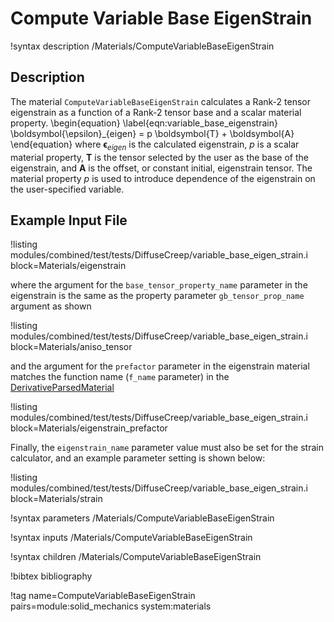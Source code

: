 # Compute Variable Base EigenStrain


!syntax description /Materials/ComputeVariableBaseEigenStrain

## Description

The material `ComputeVariableBaseEigenStrain` calculates a Rank-2 tensor eigenstrain
as a function of a Rank-2 tensor base and a scalar material property.
\begin{equation}
  \label{eqn:variable_base_eigenstrain}
  \boldsymbol{\epsilon}_{eigen} = p \boldsymbol{T} + \boldsymbol{A}
\end{equation}
where $\boldsymbol{\epsilon}_{eigen}$ is the calculated eigenstrain,
$p$ is a scalar material property, $\boldsymbol{T}$ is the tensor selected by
the user as the base of the eigenstrain, and $\boldsymbol{A}$ is the offset, or
constant initial, eigenstrain tensor.
The material property $p$ is used to introduce dependence of the eigenstrain on
the user-specified variable.

## Example Input File

!listing modules/combined/test/tests/DiffuseCreep/variable_base_eigen_strain.i block=Materials/eigenstrain

where the argument for the `base_tensor_property_name` parameter in the eigenstrain
is the same as the property parameter `gb_tensor_prop_name` argument as shown

!listing modules/combined/test/tests/DiffuseCreep/variable_base_eigen_strain.i block=Materials/aniso_tensor

and the argument for the `prefactor` parameter in the eigenstrain material matches
the function name (`f_name` parameter) in the [DerivativeParsedMaterial](/DerivativeParsedMaterial.md)

!listing modules/combined/test/tests/DiffuseCreep/variable_base_eigen_strain.i block=Materials/eigenstrain_prefactor

Finally, the `eigenstrain_name` parameter value must also be set for the strain calculator, and an example parameter setting is shown below:

!listing modules/combined/test/tests/DiffuseCreep/variable_base_eigen_strain.i block=Materials/strain

!syntax parameters /Materials/ComputeVariableBaseEigenStrain

!syntax inputs /Materials/ComputeVariableBaseEigenStrain

!syntax children /Materials/ComputeVariableBaseEigenStrain

!bibtex bibliography

!tag name=ComputeVariableBaseEigenStrain pairs=module:solid_mechanics system:materials
